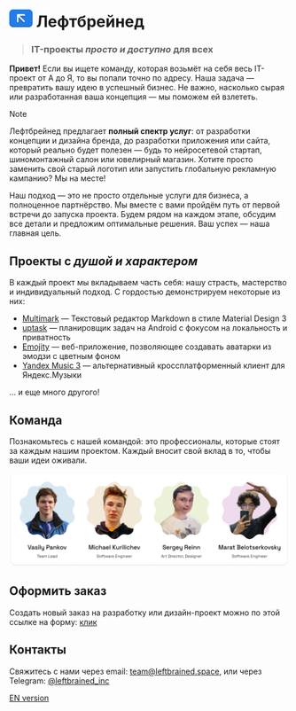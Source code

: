 <h1>
  <img src="profile/compact-logo.PNG" height="32">
  Лефтбрейнед
</h1>

> ### IT-проекты *просто и доступно* для всех

**Привет!** Если вы ищете команду, которая возьмёт на себя весь IT-проект от А до Я, то вы попали точно по адресу. Наша задача — превратить вашу идею в успешный бизнес. Не важно, насколько сырая или разработанная ваша концепция — мы поможем ей взлететь.

> [!NOTE]
> Лефтбрейнед предлагает **полный спектр услуг**: от разработки концепции и дизайна бренда, до разработки приложения или сайта, который реально будет полезен — будь то нейросетевой стартап, шиномонтажный салон или ювелирный магазин. Хотите просто заменить свой старый логотип или запустить глобальную рекламную кампанию? Мы на месте!

Наш подход — это не просто отдельные услуги для бизнеса, а полноценное партнёрство. Мы вместе с вами пройдём путь от первой встречи до запуска проекта. Будем рядом на каждом этапе, обсудим все детали и предложим оптимальные решения. Ваш успех — наша главная цель.

## Проекты с *душой и характером*

В каждый проект мы вкладываем часть себя: нашу страсть, мастерство и индивидуальный подход. С гордостью демонстрируем некоторые из них:

- [Multimark](https://github.com/Leftbrained-Inc/multimark) — Текстовый редактор Markdown в стиле Material Design 3
- [uptask](https://github.com/bulkabuka/UptaskApp) — планировщик задач на Android с фокусом на локальность и приватность
- [Emojity](https://github.com/bulkabuka/Emojity) — веб-приложение, позволяющее создавать аватарки из эмодзи с цветным фоном
- [Yandex Music 3](https://github.com/pank-su/YandexMusic3) — альтернативный кроссплатформенный клиент для Яндекс.Музыки

... и еще много другого!

## Команда

Познакомьтесь с нашей командой: это профессионалы, которые стоят за каждым нашим проектом. Каждый вносит свой вклад в то, чтобы ваши идеи оживали.

![Команда из 4 людей и их должности](profile/team.png)

## Оформить заказ

Создать новый заказ на разработку или дизайн-проект можно по этой ссылке на форму: [клик](https://forms.gle/FtkyeJEMgswHP3av9)

## Контакты

Свяжитесь с нами через email: team@leftbrained.space, или через Telegram: [@leftbrained_inc](https://leftbrained_inc.t.me)

[EN version](README_en.md)
